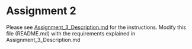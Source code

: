 # Assignment 2

Please see [Assignment_3_Description.md](Assignment_3_Description.md) for the instructions. Modify this file (README.md) with the requirements explained in Assignment_3_Description.md